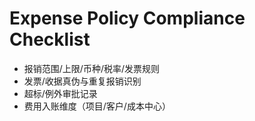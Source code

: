 # Expense Policy Compliance Checklist

- 报销范围/上限/币种/税率/发票规则
- 发票/收据真伪与重复报销识别
- 超标/例外审批记录
- 费用入账维度（项目/客户/成本中心）
